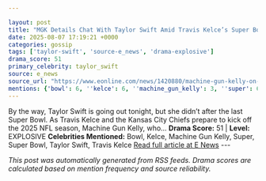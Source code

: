 ```yaml
---

layout: post
title: "MGK Details Chat With Taylor Swift Amid Travis Kelce’s Super Bowl Loss"
date: 2025-08-07 17:19:21 +0000
categories: gossip
tags: ['taylor-swift', 'source-e_news', 'drama-explosive']
drama_score: 51
primary_celebrity: taylor_swift
source: e_news
source_url: "https://www.eonline.com/news/1420880/machine-gun-kelly-on-taylor-swift-super-bowl-conversation?cmpid=rss-syndicate-genericrss-us-top_stories"
mentions: {'bowl': 6, ''kelce': 6, ''machine_gun_kelly': 3, ''super': 6, ''super_bowl': 6, ''taylor_swift': 18, ''travis_kelce': 6}
---
```


By the way, Taylor Swift is going out tonight, but she didn’t after the last Super Bowl. As Travis Kelce and the Kansas City Chiefs prepare to kick off the 2025 NFL season, Machine Gun Kelly, who... **Drama Score:** 51 | **Level:** EXPLOSIVE **Celebrities Mentioned:** Bowl, Kelce, Machine Gun Kelly, Super, Super Bowl, Taylor Swift, Travis Kelce [Read full article at E News](https://www.eonline.com/news/1420880/machine-gun-kelly-on-taylor-swift-super-bowl-conversation?cmpid=rss-syndicate-genericrss-us-top_stories) --- 

*This post was automatically generated from RSS feeds. Drama scores are calculated based on mention frequency and source reliability.*